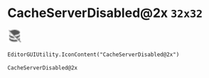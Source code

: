 # CacheServerDisabled@2x `32x32`
<img src="/img/CacheServerDisabled.png" width=32 height=32>

``` CSharp
EditorGUIUtility.IconContent("CacheServerDisabled@2x")
```
```
CacheServerDisabled@2x
```
